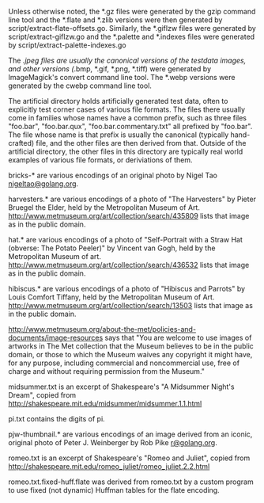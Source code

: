 Unless otherwise noted, the *.gz files were generated by the gzip command line
tool and the *.flate and *.zlib versions were then generated by
script/extract-flate-offsets.go. Similarly, the *.giflzw files were generated
by script/extract-giflzw.go and the *.palette and *.indexes files were
generated by script/extract-palette-indexes.go

The *.jpeg files are usually the canonical versions of the testdata images, and
other versions (*.bmp, *.gif, *.png, *.tiff) were generated by ImageMagick's
convert command line tool. The *.webp versions were generated by the cwebp
command line tool.



The artificial directory holds artificially generated test data, often to
explicitly test corner cases of various file formats. The files there usually
come in families whose names have a common prefix, such as three files
"foo.bar", "foo.bar.qux", "foo.bar.commentary.txt" all prefixed by "foo.bar".
The file whose name is that prefix is usually the canonical (typically
hand-crafted) file, and the other files are then derived from that. Outside of
the artificial directory, the other files in this directory are typically real
world examples of various file formats, or deriviations of them.



bricks-* are various encodings of an original photo by Nigel Tao
<nigeltao@golang.org>.

harvesters.* are various encodings of a photo of "The Harvesters" by Pieter
Bruegel the Elder, held by the Metropolitan Museum of Art.
http://www.metmuseum.org/art/collection/search/435809 lists that image as in
the public domain.

hat.* are various encodings of a photo of "Self-Portrait with a Straw Hat
(obverse: The Potato Peeler)" by Vincent van Gogh, held by the Metropolitan
Museum of art. http://www.metmuseum.org/art/collection/search/436532 lists that
image as in the public domain.

hibiscus.* are various encodings of a photo of "Hibiscus and Parrots" by Louis
Comfort Tiffany, held by the Metropolitan Museum of Art.
http://www.metmuseum.org/art/collection/search/13503 lists that image as in the
public domain.

http://www.metmuseum.org/about-the-met/policies-and-documents/image-resources
says that "You are welcome to use images of artworks in The Met collection that
the Museum believes to be in the public domain, or those to which the Museum
waives any copyright it might have, for any purpose, including commercial and
noncommercial use, free of charge and without requiring permission from the
Museum."

midsummer.txt is an excerpt of Shakespeare's "A Midsummer Night's Dream",
copied from http://shakespeare.mit.edu/midsummer/midsummer.1.1.html

pi.txt contains the digits of pi.

pjw-thumbnail.* are various encodings of an image derived from an iconic,
original photo of Peter J. Weinberger by Rob Pike <r@golang.org>.

romeo.txt is an excerpt of Shakespeare's "Romeo and Juliet", copied from
http://shakespeare.mit.edu/romeo_juliet/romeo_juliet.2.2.html

romeo.txt.fixed-huff.flate was derived from romeo.txt by a custom program to
use fixed (not dynamic) Huffman tables for the flate encoding.
